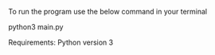 To run the program use the below command in your terminal

python3 main.py


Requirements:
Python version 3
